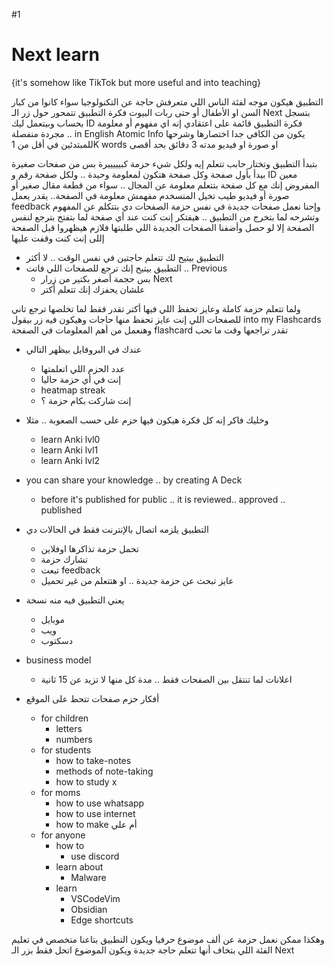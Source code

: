 #1 
# Next learn
{it's somehow like TikTok but more useful and into teaching}

التطبيق هيكون موجه لفئة الناس اللي متعرفش حاجة عن التكنولوجيا 
سواء كانوا من كبار السن او الأطفال أو حتى ربات البيوت
فكرة التطبيق تتمحور حول زر الـ Next
بتسجل بحساب
وبيتعمل ليك ID
فكرة التطبيق قائمة على اعتقادي إنه اي مفهوم أو معلومة مجردة منفصلة .. in English Atomic Info
يكون من الكافي جدا اختصارها وشرحها للمبتدئين في أقل من 
1K words 
او صورة
او فيديو مدته 3 دقائق بحد أقصى

بتبدأ التطبيق
وتختار حابب تتعلم إيه
ولكل شيء حزمة كبيييييرة بس من صفحات صغيرة
بيدأ بأول صفحة وكل صفحة هتكون لمعلومة وحيدة .. ولكل صفحة رقم و
ID معين
المفروض إنك مع كل صفحة بتتعلم معلومة عن المجال .. سواء من قطعة مقال صغير أو صورة أو فيديو
طيب تخيل المتسخدم مفهمش معلومة في الصفحة..
يقدر يعمل feedback 
وإحنا نعمل صفحات جديدة في نفس حزمة الصفحات دي بتتكلم عن المفهوم وتشرحه
لما بتخرج من التطبيق .. هيفتكر إنت كنت عند أي صفحة
لما بتفتح بترجع لنفس الصفحة
	إلا لو حصل وأضفنا الصفحات الجديدة اللي طلبتها
	فلازم هيظهروا قبل الصفحة إللى إنت كنت وقفت عليها

- التطبيق بيتيح لك تتعلم حاجتين في نفس الوقت .. لا أكثر
- التطبيق بيتيح إنك ترجع للصفحات اللي فاتت .. Previous
	- بس حجمة أصغر بكتير من زرار Next
	- علشان يحفزك إنك تتعلم أكتر

ولما تتعلم حزمة كاملة وعايز تحفظ اللي فيها أكتر
تقدر فقط لما تخلصها ترجع تاني للصفحات اللي إنت عايز تحفظ منها حاجات
وهيكون فيه زر بيقول into my Flashcards
وهنعمل من أهم المعلومات في الصفحة flashcard
تقدر تراجعها وقت ما تحب

-  عندك في البروفايل بيظهر التالي
	- عدد الحزم اللي اتعلمتها
	- إنت في أي حزمة حاليا
	- heatmap streak
	- إنت شاركت بكام حزمة ؟

- وخليك فاكر إنه كل فكرة هيكون فيها حزم على حسب الصعوبة .. مثلا
	- learn Anki lvl0
	- learn Anki lvl1
	- learn Anki lvl2

- you can share your knowledge .. by creating A Deck
	- before it's published for public .. it is reviewed.. approved .. published
- التطبيق يلزمه اتصال بالإنترنت فقط في الحالات دي
	- تحمل حزمة تذاكرها اوفلاين
	- تشارك حزمة
	- تبعت feedback
	- عايز تبحث عن حزمة جديدة .. او هتتعلم من غير تحميل
- يعني التطبيق فيه منه نسخة
	- موبايل
	- ويب
	- دسكتوب
- business model
	- اعلانات لما تنتقل بين الصفحات فقط .. مدة كل منها لا تزيد عن 15 ثانية


- أفكار حزم صفحات تتحط على الموقع
	- for children
		- letters
		- numbers
	- for students
		- how to take-notes
		- methods of note-taking
		- how to study x
	- for moms
		- how to use whatsapp
		- how to use internet
		- how to make أم علي
	- for anyone
		- how to
			- use discord
		- learn about
			- Malware
		- learn
			- VSCodeVim
			- Obsidian
			- Edge shortcuts

وهكذا ممكن نعمل حزمة عن ألف موضوع حرفيا
ويكون التطبيق بتاعنا متخصص في تعليم الفئة اللي بتخاف أنها تتعلم حاجة جديدة
ويكون الموضوع اتحل فقط بزر الـ Next